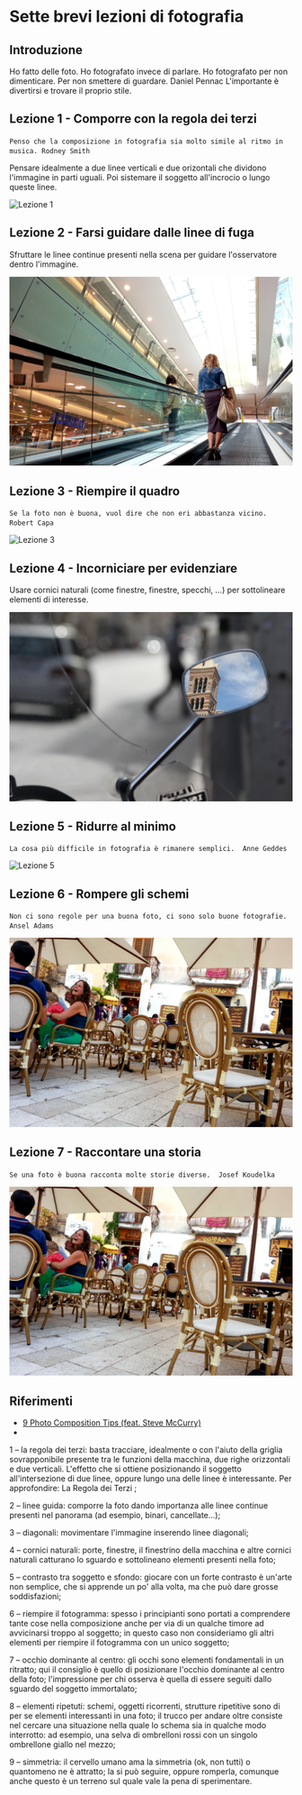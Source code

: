 # Sette brevi lezioni di fotografia

## Introduzione
Ho fatto delle foto. Ho fotografato invece di parlare. Ho fotografato per non dimenticare. Per non smettere di guardare. Daniel Pennac
L'importante è divertirsi e trovare il proprio stile.

## Lezione 1 - Comporre con la regola dei terzi

`Penso che la composizione in fotografia sia molto simile al ritmo in musica.
Rodney Smith
`

Pensare idealmente a due linee verticali e due orizontali che dividono l'immagine in parti uguali. Poi sistemare il soggetto all'incrocio o lungo queste linee.

![Lezione 1](Lezione1.jpg)

## Lezione 2 - Farsi guidare dalle linee di fuga
Sfruttare le linee continue presenti nella scena per guidare l'osservatore dentro l'immagine.

![Lezione 2](Lezione2.jpg)

## Lezione 3 - Riempire il quadro
`
Se la foto non è buona, vuol dire che non eri abbastanza vicino. 
Robert Capa
`

![Lezione 3](Lezione3.jpg)

## Lezione 4 - Incorniciare per evidenziare
Usare cornici naturali (come finestre, finestre, specchi, ...) per sottolineare elementi di interesse.

![Lezione 4](Lezione4.jpg)

## Lezione 5 - Ridurre al minimo
`
La cosa più difficile in fotografia è rimanere semplici. 
Anne Geddes
`

![Lezione 5](Lezione5.jpg)

## Lezione 6 - Rompere gli schemi
`
Non ci sono regole per una buona foto, ci sono solo buone fotografie. 
Ansel Adams
`

![Lezione 6](Lezione6.jpg)

## Lezione 7 - Raccontare una storia
`
Se una foto è buona racconta molte storie diverse. 
Josef Koudelka
`

![Lezione 7](Lezione7.jpg)

## Riferimenti

* [9 Photo Composition Tips (feat. Steve McCurry)](https://www.youtube.com/watch?v=7ZVyNjKSr0M)
* 



1 – la regola dei terzi: basta tracciare, idealmente o con l'aiuto della griglia sovrapponibile presente tra le funzioni della macchina, due righe orizzontali e due verticali. L'effetto che si ottiene posizionando il soggetto all'intersezione di due linee, oppure lungo una delle linee è interessante.
Per approfondire: La Regola dei Terzi ;

2 – linee guida: comporre la foto dando importanza alle linee continue presenti nel panorama (ad esempio, binari, cancellate…);

3 – diagonali: movimentare l'immagine inserendo linee diagonali;

4 – cornici naturali: porte, finestre, il finestrino della macchina e altre cornici naturali catturano lo sguardo e sottolineano elementi presenti nella foto;

5 – contrasto tra soggetto e sfondo: giocare con un forte contrasto è un'arte non semplice, che si apprende un po' alla volta, ma che può dare grosse soddisfazioni;

6 – riempire il fotogramma: spesso i principianti sono portati a comprendere tante cose nella composizione anche per via di un qualche timore ad avvicinarsi troppo al soggetto; in questo caso non consideriamo gli altri elementi per riempire il fotogramma con un unico soggetto;

7 – occhio dominante al centro: gli occhi sono elementi fondamentali in un ritratto; qui il consiglio è quello di posizionare l'occhio dominante al centro della foto; l'impressione per chi osserva è quella di essere seguiti dallo sguardo del soggetto immortalato;

8 – elementi ripetuti: schemi, oggetti ricorrenti, strutture ripetitive sono di per se elementi interessanti in una foto; il trucco per andare oltre consiste nel cercare una situazione nella quale lo schema sia in qualche modo interrotto: ad esempio, una selva di ombrelloni rossi con un singolo ombrellone giallo nel mezzo;

9 – simmetria: il cervello umano ama la simmetria (ok, non tutti) o quantomeno ne è attratto; la si può seguire, oppure romperla, comunque anche questo è un terreno sul quale vale la pena di sperimentare.
